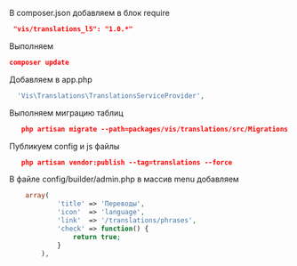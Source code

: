 
В composer.json добавляем в блок require
```json
 "vis/translations_l5": "1.0.*"
```

Выполняем
```json
composer update
```

Добавляем в app.php
```php
  'Vis\Translations\TranslationsServiceProvider',
```

Выполняем миграцию таблиц
```json
   php artisan migrate --path=packages/vis/translations/src/Migrations
```

Публикуем config и js файлы
```json
   php artisan vendor:publish --tag=translations --force
```

В файле config/builder/admin.php в массив menu добавляем
```php
 	array(
            'title' => 'Переводы',
            'icon'  => 'language',
            'link'  => '/translations/phrases',
            'check' => function() {
                return true;
            }
        ),
```